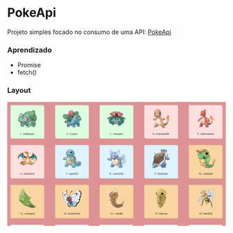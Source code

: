 # PokeApi

Projeto simples focado no consumo de uma API: [PokeApi](https://pokeapi.co/)

### Aprendizado

* Promise 
* fetch()

### Layout

<img src="images/layout-desktop.png">